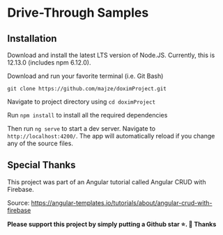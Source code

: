 # Drive-Through Samples
## Installation
Download and install the latest LTS version of Node.JS. Currently, this is 12.13.0 (includes npm 6.12.0).

Download and run your favorite terminal (i.e. Git Bash)

`git clone https://github.com/majze/doximProject.git`

Navigate to project directory using `cd doximProject`

Run `npm install` to install all the required dependencies

Then run `ng serve` to start a dev server.
Navigate to `http://localhost:4200/`. The app will automatically reload if you change any of the source files.

## Special Thanks
This project was part of an Angular tutorial called Angular CRUD with Firebase.

Source: https://angular-templates.io/tutorials/about/angular-crud-with-firebase

**Please support this project by simply putting a Github star ⭐. 🙏 Thanks**
